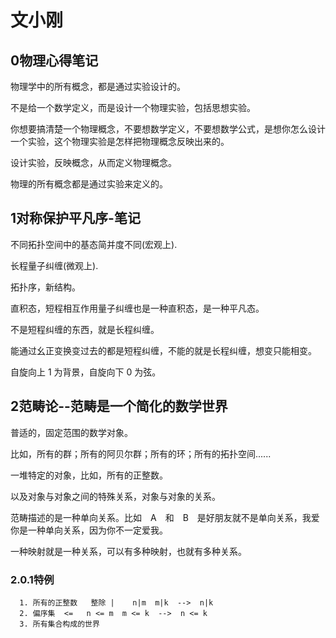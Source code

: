 # 文小刚
## 0物理心得笔记

  物理学中的所有概念，都是通过实验设计的。

  不是给一个数学定义，而是设计一个物理实验，包括思想实验。

  你想要搞清楚一个物理概念，不要想数学定义，不要想数学公式，是想你怎么设计一个实验，这个物理实验是怎样把物理概念反映出来的。

  设计实验，反映概念，从而定义物理概念。

  物理的所有概念都是通过实验来定义的。
  
## 1对称保护平凡序-笔记
  
  不同拓扑空间中的基态简并度不同(宏观上).
  
  长程量子纠缠(微观上).
  
  拓扑序，新结构。
  
  直积态，短程相互作用量子纠缠也是一种直积态，是一种平凡态。
  
  不是短程纠缠的东西，就是长程纠缠。
  
  能通过幺正变换变过去的都是短程纠缠，不能的就是长程纠缠，想变只能相变。
  
  自旋向上 1 为背景，自旋向下 0 为弦。
  
  
## 2范畴论--范畴是一个简化的数学世界
  
  普适的，固定范围的数学对象。
  
  比如，所有的群；所有的阿贝尔群；所有的环；所有的拓扑空间......
  
  一堆特定的对象，比如，所有的正整数。
  
  以及对象与对象之间的特殊关系，对象与对象的关系。
  
  范畴描述的是一种单向关系。比如　A　和　B　是好朋友就不是单向关系，我爱你是一种单向关系，因为你不一定爱我。
  
  一种映射就是一种关系，可以有多种映射，也就有多种关系。
  
  ### 2.0.1特例
      1. 所有的正整数   整除 |    n|m  m|k  -->  n|k
      2. 偏序集  <=   n <= m  m <= k  -->  n <= k
      3. 所有集合构成的世界
  
  
  
